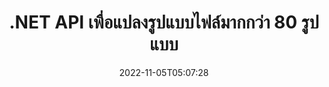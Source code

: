 ---
############################# Static ############################
layout: "product"
date: 2022-11-05T05:07:28
draft: false

product: "Conversion"
product_tag: "conversion"
platform: .NET
platform_tag: net

############################# Head ############################
head_title: "C# .NET Document Conversion API | แปลง PDF Word Excel PPTX HTML รูปภาพ"
head_description: "C# .NET Document Conversion API แปลง PDF Word DOC DOCX, สเปรดชีต Excel PPT PPTX, HTML, PSD, MPT MPP, อีเมล MSG EMLX, AutoCAD และรูปแบบไฟล์รูปภาพ"

############################# Header ############################
title: ".NET API เพื่อแปลงรูปแบบไฟล์มากกว่า 80 รูปแบบ"
description: "API อย่างง่ายในการรวมฟังก์ชันการแปลงเอกสารและรูปภาพเข้ากับแอปพลิเคชัน .NET โดยไม่ต้องติดตั้งซอฟต์แวร์ภายนอกใดๆ"
button:
    enable: true
    icon: "fas fa-arrow-down"
    label: "ดาวน์โหลด ทดลองใช้ฟรี"
    link: "https://downloads.groupdocs.com/conversion/net"

############################# SubMenu ############################
submenu:
    enable: true
    
    left:
        img_alt: "GroupDocs.Conversion for .NET"
        image: "https://www.groupdocs.cloud/templates/groupdocs/images/product-logos/groupdocs-conversion-net.png"
        product: "GroupDocs.Conversion"
        platform: ".NET"

    middle:
        button:
            # button loop
            - link: "#overview"
              text: "ภาพรวม"

            # button loop
            - link: "#features"
              text: "คุณสมบัติ"

            # button loop
            - link: "#support"
              text: "สนับสนุน"

            # button loop
            - link: "https://products.groupdocs.app/conversion"
              text: "สาธิตสด"

            # button loop
            - link: "https://purchase.groupdocs.com/pricing/conversion/net"
              text: "ราคา"

    right:
        link_download: "https://downloads.groupdocs.com/conversion"
        link_learn: "https://docs.groupdocs.com/conversion/net/"
        link_buy: "https://purchase.groupdocs.com"

############################# Overview ############################
overview:
    enable: true
    content: |
      GroupDocs.Conversion for .NET มีชุด API แบบง่ายๆ ซึ่งช่วยให้นักพัฒนาสามารถสร้างแอปพลิเคชันการแปลงเอกสารที่มีประสิทธิภาพใน C#, ASP.NET และเทคโนโลยีอื่นๆ ที่เกี่ยวข้องกับ .NET GroupDocs.Conversion for .NET API มอบโซลูชันการแปลงไฟล์ที่รวดเร็ว มีประสิทธิภาพ และเชื่อถือได้แก่ผู้ใช้ปลายทางของคุณ รองรับการแปลงรูปแบบเอกสารธุรกิจยอดนิยมทั้งหมดอย่างแม่นยำ เช่น PDF, HTML, อีเมล, เอกสาร Microsoft Word, สเปรดชีต Excel, งานนำเสนอ PowerPoint, โครงการ, Photoshop, CorelDraw, AutoCAD, ไดอะแกรม, รูปแบบไฟล์ภาพแรสเตอร์และอีกมากมาย ไลบรารีตัวแปลงเอกสารตรวจหารูปแบบเอกสารต้นทางโดยอัตโนมัติ และให้การควบคุมทั้งหมดแก่คุณในการแปลงทั้งเอกสารหรือหน้าเฉพาะให้เป็นรูปแบบผลลัพธ์ที่ต้องการ ง่ายกว่าที่จะแทนที่ฟอนต์ที่หายไปด้วยฟอนต์ที่ต้องการ และเพิ่มลายน้ำข้อความหรือรูปภาพในหน้าเอกสารใดๆ

      GroupDocs.Conversion for .NET สามารถใช้เพื่อพัฒนาแอปพลิเคชันในสภาพแวดล้อมการพัฒนาใดๆ ที่กำหนดเป้าหมายไปที่แพลตฟอร์ม .NET เข้ากันได้กับทุกภาษาที่ใช้ .NET และรองรับระบบปฏิบัติการยอดนิยม (Windows, Linux, MacOS) ซึ่งสามารถติดตั้งเฟรมเวิร์ก Mono หรือ .NET (รวมถึง .NET Core) ได้
    tabs:
      enable: true
      
      ## TAB ONE ##
      tab_one:
        description: |
          ต่อไปนี้เป็นภาพรวมของ GroupDocs.Conversion for .NET:
        
        right:
          enable: true
          icon: "fab fa-html5"
          title: "ภาพรวม"
          content: |
            * ตรวจหาประเภทไฟล์อัตโนมัติ
            * แปลงเอกสาร
            * แปลงงานนำเสนอ
            * แปลงสเปรดชีต
            * แปลงภาพแรสเตอร์
            * แปลงเอกสาร PDF
            * แปลงรูปแบบอื่น
            * ใช้ลายน้ำ
            * ระบุรหัสผ่านไฟล์
            * ปรับแต่งการแปลง

      ## TAB TWO ##
      tab_two:
        description: |
          GroupDocs.Conversion for .NET รองรับการแปลงระหว่าง [รูปแบบไฟล์เอกสาร] ที่เป็นที่นิยมและใช้กันทั่วไป (https://docs.groupdocs.com/conversion/net/supported-document-formats/)

        left:
          enable: true
          table:
            # table loop
            - title: "แปลงจาก:"
              content: |
                * **เอกสาร**: DOC, DOCX, DOCM, DOT, DOTX, DOTM, RTF, TXT, ODT, OTT
                * **สเปรดชีต**: XLS, XLSX, XLSM, XLSB, CSV, XLS2003, ODS, TSV, XLT, XLTX, XLTM, XLAM, FODS, SXC
                * **การนำเสนอ**: PPT, PPTX, PPS, PPSX, ODP, POT, POTX, POTM, PPTM, PPSM, FODP
                * **รูปภาพ**: TIF, TIFF, JPG, JPEG, PNG, GIF, BMP, ICO, DIB, JPC, JPEG-LS, JPEG2000
                * **พกพา**: PDF, XPS, OXPS, EPUB
                * **HTML**: HTM, HTML, MHTML
                * **เมตาไฟล์**: EMZ, WMZ
                * **PhotoShop**: PSD
                * **โครงการ**: MPP, MPT, MPX
                * **Outlook**: PST, OST
                * **อีเมล**: ผงชูรส, EML, EMLX
                * **ไดอะแกรม**: VSD, VSDX, VSDM, VSS, VSSM, VST, VSTM, VSX, VTX, VDW, VDX, SVG, SVGZ
                * **AutoCAD**: DXF, DWG, DWF, STL, IFC, DWT
                * **PostScript**: EPS, PS, PSL, CGM
                * **CorelDRAW**: CDR, CMX
                * **อื่นๆ**: VCF, PLT, LGS, OTG, MD, AI, LOG

        right:
          enable: true
          table:
            # table loop
            - title: "เปลี่ยนเป็น:"
              content: |
                * **เอกสาร**: DOC, DOCX, DOCM, DOT, DOTX, DOTM, RTF, TXT, ODT, OTT
                * **สเปรดชีต**: XLS, XLSX, XLSM, XLSB, CSV, XLS2003, TSV, XLTX, ODS, XLAM, FODS, DIF, SXC
                * **การนำเสนอ**: PPT, PPTX, PPS, PPSX, ODP, POTX, POTM, PPTM, PPSM, FODP
                * **รูปภาพ**: TIF, TIFF, JPG, JPEG, PNG, GIF, BMP, ICO, JPEG2000
                * **เมตาไฟล์**: EMF, WMF, EMZ, WMZ
                * **แผนภาพ**: SVGZ
                * **พกพา**: PDF, XPS
                * **HTML**: HTM, HTML, MHTML
                * **อื่นๆ**: MD

      ## TAB THREE ##
      tab_three:
        description: |
          GroupDocs.Conversion for .NET รองรับระบบปฏิบัติการ กรอบงาน และตัวจัดการแพ็คเกจต่อไปนี้:
      
        left:
          enable: true
          table:
            # table loop
            - icon: "fab fa-windows"
              title: "ระบบปฏิบัติการ"
              content: |
                Windows Desktop, Windows Server, Windows Azure, Linux, MacOS

            # table loop
            - icon: "fas fa-code"
              title: "กรอบงานที่รองรับ"
              content: |
                Frameworks: .NET Framework, .NET Standard, .NET Core, Mono

        right:
          enable: true
          table:
            # table loop
            - icon: "fas fa-box"
              title: "ตัวจัดการแพ็คเกจ"
              content: |
                Nuget

            # table loop
            - icon: "fas fa-tools"
              title: "ตัวจัดการแพ็คเกจ"
              content: |
                Microsoft Visual Studio, Xamarin, MonoDevelop

############################# Features ############################
features:
    enable: true
    title: "GroupDocs.Conversion for .NET คุณสมบัติ"

    feature:
      # feature loop
      - icon: "fas fa-copy"
        content: "บูรณาการที่ง่ายดาย & การออกใบอนุญาตแบบมีมิเตอร์"

      # feature loop
      - icon: "fas fa-eye"
        content: "ตั้งค่าตัวเลือกการซูมเริ่มต้นเมื่อแปลงเป็น Words, Slides หรือ Cells"

      # feature loop
      - icon: "fas fa-bolt"
        content: "แปลงเป็น/จากรูปแบบภาพแรสเตอร์ยอดนิยมทั้งหมด & กำหนด DPI รูปภาพ ความสูง & ความกว้าง"
      
      # feature loop
      - icon: "fas fa-file-powerpoint"
        content: "แปลงไฟล์ PDF และรูปภาพเป็นระดับสีเทา & ทำเอกสาร PDF เป็นเส้นตรงสำหรับเว็บ"

      # feature loop
      - icon: "fas fa-code"
        content: "ระบุระดับบุ๊กมาร์ก ระดับหัวเรื่อง และระดับที่ขยายในการแปลง Word เป็น PDF/XPS"

      # feature loop
      - icon: "fas fa-cloud"
        content: "กำหนดค่า & วางลายน้ำในเอกสารที่แปลงเป็นพื้นหลังเพื่อแสดงด้านหลังข้อความ"

      # feature loop
      - icon: "fas fa-remove-format"
        content: "แสดงส่วนหัวของอีเมลระหว่างการแปลงจากอีเมล"

      # feature loop
      - icon: "fas fa-comment-slash"
        content: "ตั้งค่าไดเร็กทอรีฟอนต์แบบกำหนดเอง & โหลด/เปลี่ยนฟอนต์อย่างชัดเจนระหว่างการแปลงเอกสาร"

      # feature loop
      - icon: "fas fa-location-arrow"
        content: "ตั้งค่าแบบอักษรเริ่มต้นเพื่อแทนที่แบบอักษรที่ขาดหายไปสำหรับการแปลงเอกสาร สไลด์ และสเปรดชีต"

      # feature loop
      - icon: "fas fa-border-all"
        content: ""

      # feature loop
      - icon: "fas fa-wrench"
        content: "แปลงสเปรดชีตด้วยเส้นตารางและลบความคิดเห็นออกจากสไลด์ขณะแปลง"

      # feature loop
      - icon: "fas fa-columns"
        content: "แปลงหน้าเอกสารเฉพาะเป็นรูปแบบ PDF และแปลงช่วงเซลล์เฉพาะในสเปรดชีต"

      # feature loop
      - icon: "fas fa-file-word"
        content: "แสดงชีตที่ซ่อนอยู่ & ข้ามแถวและคอลัมน์ว่างขณะแปลงสเปรดชีต"

      # feature loop
      - icon: "fas fa-envelope"
        content: "นับจำนวนหน้าทั้งหมดของเอกสาร & ตั้งรหัสผ่านเป็นเอกสารที่ไม่มีการป้องกันระหว่างการแปลง"

      # feature loop
      - icon: "fas fa-print"
        content: "ตัวเลือกในการลบคำอธิบายประกอบและไฟล์ที่ฝังจาก PDF"

      # feature loop
      - icon: "fas fa-file-archive"
        content: "สร้างมาร์กอัปที่สอดคล้องกับ HTML 5 เมื่อแปลงเป็น HTML"

      # feature loop
      - icon: "fas fa-lock"
        content: "ตรวจหาประเภทแหล่งที่มาโดยอัตโนมัติ & ส่งกลับ Conversion ที่เป็นไปได้ทั้งหมดเมื่อแปลงจาก Stream"

      # feature loop
      - icon: "fas fa-file-code"
        content: "ความสามารถในการส่งคืนแต่ละหน้าในสตรีมแยกกันขณะแปลงเป็น PDF หรือ HTML"
      
      # feature loop
      - icon: "fas fa-fill-drip"
        content: "แสดง/ซ่อนมาร์กอัป ความคิดเห็น และติดตามการเปลี่ยนแปลงขณะแปลงจาก Word"

      # feature loop
      - icon: "fas fa-file-excel"
        content: "การแปลง DOCX เป็น Tiff G3 พร้อมตัวเลือกการแรเงา"

      # feature loop
      - icon: "fas fa-heading"
        content: "แปลงเค้าโครงเฉพาะเมื่อแปลงจากเอกสาร CAD"

      # feature loop
      - icon: "fas fa-project-diagram"
        content: "ตั้งชื่ออัตโนมัติเมื่อบันทึกเอกสารที่แปลงเป็นไฟล์"

      # feature loop
      - icon: "fas fa-cube"
        content: "Metered Licensing รองรับการเรียกเก็บเงินตามการใช้งาน API"

      # feature loop
      - icon: "fab fa-uncharted"
        content: "แปลงไดอะแกรมเป็นรูปแบบไฟล์ประมวลผลคำ"
      
      # feature loop
      - icon: "fab fa-uncharted"
        content: "เพิ่มหมายเลขหน้าขณะแปลง HTML เป็นเอกสารประมวลผลคำ"

      # feature loop
      - icon: "fab fa-uncharted"
        content: "แปลงเอกสาร XML เป็นรูปแบบใดก็ได้โดยไม่ต้องแปลง"

      # feature loop
      - icon: "fab fa-uncharted"
        content: "ตรวจสอบความคืบหน้าของการแปลงไฟล์ (เริ่ม, สิ้นสุด) โดยตรงจากแอปพลิเคชันฝั่งไคลเอ็นต์"

    more_feature:
      # more_feature_loop
      - title: "แปลงรูปแบบเอกสารได้อย่างง่ายดาย"
        content: |
          การใช้ GroupDocs.Conversion for .NET การแปลงรูปแบบไฟล์เอกสารทำได้ง่ายมาก ตัวอย่างต่อไปนี้แสดงวิธีการแปลงไฟล์ PDF เป็นไฟล์ DOC โดยใช้ C#:  
            
          {features.more_feature.step1} 
          {features.more_feature.step2} 
          {features.more_feature.step3} 
            
          ```csharp    
           // โหลดไฟล์ต้นฉบับ DOCX สำหรับการแปลง
          var converter = new GroupDocs.Conversion.Converter("input.docx");
          // เตรียมตัวเลือกการแปลงสำหรับรูปแบบเป้าหมาย PDF
          var convertOptions = converter.GetPossibleConversions()["pdf"].ConvertOptions;
          // แปลงเป็นรูปแบบ PDF
          converter.Convert("output.pdf", convertOptions);
          ```
            
      # more_feature_loop
      - title: "การแปลงเป็นรูปแบบรูปภาพ"
        content: "GroupDocs.Conversion for .NET สามารถใช้เพื่อพัฒนาแอปพลิเคชันในสภาพแวดล้อมการพัฒนาใดๆ ที่กำหนดเป้าหมายไปที่แพลตฟอร์ม .NET เข้ากันได้กับทุกภาษาที่ใช้ .NET และรองรับระบบปฏิบัติการยอดนิยม (Windows, Linux, MacOS) ซึ่งสามารถติดตั้งเฟรมเวิร์ก Mono หรือ .NET (รวมถึง .NET Core) ได้"

      # more_feature_loop
      - title: "รองรับรูปแบบไฟล์ PDF ต่างๆ"
        content: |
          GroupDocs.Conversion for .NET API รองรับการแปลงเอกสารเป็นประเภท/รูปแบบ PDF ต่อไปนี้:  
            
          * PdfA_1A
          * PdfA_1B
          * PdfA_2A
          * PdfA_3A
          * PdfA_2B
          * PdfA_2U
          * PdfA_3B
          * PdfA_3U
          * v1_3
          * v1_4
          * v1_5
          * v1_6
          * v1_7
          * PdfX_1A
          * PdfX3

############################# Support ############################
support:
    enable: true

############################# Solutions ############################
solutions:
    enable: true
    title: "GroupDocs.Conversion นำเสนอ API การแปลงเอกสารสำหรับสภาพแวดล้อมการพัฒนายอดนิยมอื่นๆ"

    solution:
        # solution loop
        - img_alt: "GroupDocs.Conversion สำหรับ Java"
          image: "https://www.groupdocs.cloud/templates/groupdocs/images/product-logos/groupdocs-conversion-java.png"
          product: "GroupDocs.Conversion"
          platform: "Java"
          link: "/conversion/java/"

############################# Back to top ###############################
back_to_top:
  enable: true
---